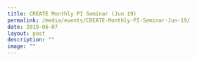 ```yaml
---
title: CREATE Monthly PI Seminar (Jun 19)
permalink: /media/events/CREATE-Monthly-PI-Seminar-Jun-19/
date: 2019-06-07
layout: post
description: ""
image: ""
---
```

